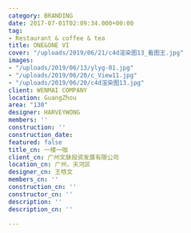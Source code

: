 ```yaml
---
category: BRANDING
date: 2017-07-01T02:09:34.000+00:00
tag:
- Restaurant & coffee & tea
title: ONE&ONE VI
cover: "/uploads/2019/06/21/c4d渲染图13_看图王.jpg"
images:
- "/uploads/2019/06/13/ylyg-01.jpg"
- "/uploads/2019/06/20/c_View11.jpg"
- "/uploads/2019/06/20/c4d渲染图13.jpg"
client: WENMAI COMPANY
location: GuangZhou
area: "130"
designer: HARVEYWONG
members: ''
construction: ''
construction_date: 
featured: false
title_cn: 一楼一咖
client_cn: 广州文脉投资发展有限公司
location_cn: 广州，天河区
designer_cn: 王晗文
members_cn: ''
construction_cn: ''
constructor_cn: ''
description: ''
description_cn: ''

---
```


